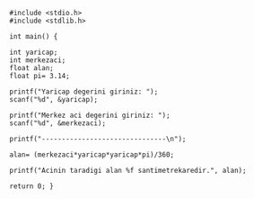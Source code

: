     #include <stdio.h>
    #include <stdlib.h>

    int main() {
    
    int yaricap;
    int merkezaci;
    float alan;
    float pi= 3.14;

    printf("Yaricap degerini giriniz: ");
    scanf("%d", &yaricap);

    printf("Merkez aci degerini giriniz: ");
    scanf("%d", &merkezaci);

    printf("-------------------------------\n");

    alan= (merkezaci*yaricap*yaricap*pi)/360;

    printf("Acinin taradigi alan %f santimetrekaredir.", alan);

    return 0; }
